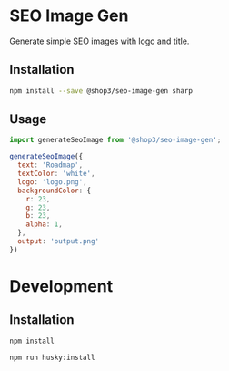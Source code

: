 # SEO Image Gen

Generate simple SEO images with logo and title.

## Installation

```bash
npm install --save @shop3/seo-image-gen sharp
```

## Usage

```js
import generateSeoImage from '@shop3/seo-image-gen';

generateSeoImage({
  text: 'Roadmap',
  textColor: 'white',
  logo: 'logo.png',
  backgroundColor: {
    r: 23,
    g: 23,
    b: 23,
    alpha: 1,
  },
  output: 'output.png'
})
```

# Development

## Installation

```bash
npm install

npm run husky:install
```
